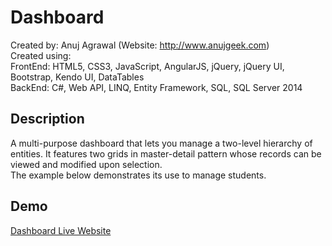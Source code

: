 # Dashboard
Created by: Anuj Agrawal (Website: http://www.anujgeek.com)
<br>
Created using:
<br>
FrontEnd: HTML5, CSS3, JavaScript, AngularJS, jQuery, jQuery UI, Bootstrap, Kendo UI, DataTables
<br>
BackEnd: C#, Web API, LINQ, Entity Framework, SQL, SQL Server 2014

## Description
A multi-purpose dashboard that lets you manage a two-level hierarchy of entities. It features two grids in master-detail pattern whose records can be viewed and modified upon selection.
<br>
The example below demonstrates its use to manage students.

## Demo

<a href="http://studentsdashboard.azurewebsites.net" target="_blank">Dashboard Live Website</a>
